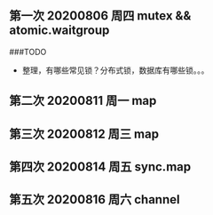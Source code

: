 ## 第一次 20200806 周四 mutex && atomic.waitgroup

###TODO
- 整理，有哪些常见锁？分布式锁，数据库有哪些锁。。。

## 第二次 20200811 周一 map


## 第三次 20200812 周三  map



## 第四次 20200814 周五 sync.map



## 第五次 20200816 周六 channel

